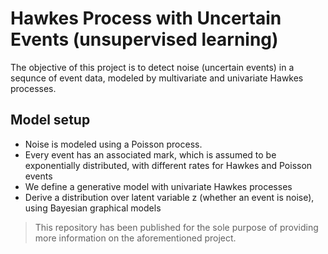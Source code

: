 # Hawkes Process with Uncertain Events (unsupervised learning)
The objective of this project is to detect noise (uncertain events) in a sequnce of event data, modeled by multivariate and univariate Hawkes processes.

## Model setup
- Noise is modeled using a Poisson process.
- Every event has an associated mark, which is assumed to be exponentially distributed, with different rates for Hawkes and Poisson events
- We define a generative model with univariate Hawkes processes
- Derive a distribution over latent variable z (whether an event is noise), using Bayesian graphical models


> This repository has been published for the sole purpose of providing more information on the aforementioned project.
